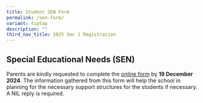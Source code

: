 ```yaml
---
title: Student SEN Form
permalink: /sen-form/
variant: tiptap
description: ""
third_nav_title: 2025 Sec 1 Registration
---
```

<h2>Special Educational Needs (SEN)</h2>
<p>Parents are kindly requested to complete the <a href="https://form.gov.sg/67049dd5626c43110defe635" rel="noopener nofollow" target="_blank">online form</a> by <strong>19 December 2024</strong>.
The information gathered from this form will help the school in planning
for the necessary support structures for the students if necessary. A NIL
reply is required.&nbsp;</p>